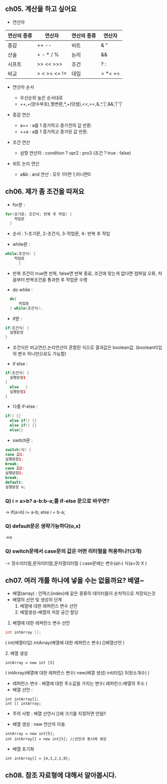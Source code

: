 ## ch05. 계산을 하고 싶어요
- 연산자 <p>

|연산의 종류|연산자|연산의 종류|연산자|
|---------|--------|--------|----------|
|증감|++ --|비트 |& "|" ^~|
|산술|+ - * / %|논리|&& || ! ^|
|시프트|>> << >>>|조건|? :|
|비교|> < >= <= !=|대입|= *= +=|

- 연산자 순서
  - 우선순위 높은 순서대로
  - ++,+(양수부호),형변환,*,+(덧셈),<<,==,&,^,'|',&&,'|''|'
  
- 증감 연산
  - a++ : a를 1 증가하고 증가전의 값 반환.
  - ++a : a를 1 증가하고 증가된 값 반환.
- 조건 연산
  - 삼항 연산자 : condition ? opr2 : pro3  (조건 ? true : false)
- 비트 논리 연산
  - a&b : and 연산 : 모두 1이면 1,아니면0


## ch06. 제가 좀 조건을 따져요
- for문 :
```java
for(초기문; 조건식; 반복 후 작업) {
    작업문
  }
```
  + 순서 : 1-초기문, 2-조건식, 3-작업문, 4- 반복 후 작업
 
- while문 :
```java
while(조건식) {
    작업문
      }
```
  + 반복 조건이 true면 반복, false면 반복 종료, 조건에 맞는게 없다면 컴파일 오류, 처음부터 반복조건을 통과한 후 작업문 수행

- do while :
```java
  do{
      작업문
  } while(조건식);
```
- if문 :
```java
if(조건식) {
  실행문장
}
```
  + 조건식은 비교연산,논리연산이 혼합된 식으로 결과값은 boolean값. (boolean타입의 변수 하나만으로도 가능함)
- if else :
```java
if(조건식) {
  실행문장1
}
  else   {
  실행문장2
}
```
- 다중 if-else :
```java
if() {}
  else if() {}
  else if() {}
  else{}
```
- switch문 :
```java
switch(식) {
case 값1:
실행문장1;
break;
case 값2:
실행문장2;
break;
default:
실행문장 n;
```

### Q) i = a>b? a-b:b-a;를 if-else 문으로 바꾸면?
-> if(a>b)
i= a-b;
else
i = b-a;

### Q) default문은 생략가능하다(o,x)
->o

### Q) switch문에서 case문의 값은 어떤 리터럴을 허용하나?(3개) 
-> 정수리터럴,문자리터럴,문자열리터럴 ( case문에는 변수(a)나 식(a>3) X )



## ch07. 여러 개를 하나에 넣을 수는 없을까요? 배열~
- 배열(array) : 인덱스(index)에 같은 종류의 데이터들이 순차적으로 저장되는것
- 배열의 선언 및 생성의 단계
  1. 배열에 대한 레퍼런스 변수 선언
  2. 배열생성-배열의 저장 공간 할당
1. 배열에 대한 레퍼런스 변수 선언
```java
int intArray [];
```
( int(배열타입)  intArray(배열에 대한 레퍼런스 변수) []배열선언 )  <p>
2. 배열 생성
```
intArray = new int [5]
```
( intArray(배열에 대한 레퍼런스 변수) new(배열 생성) int(타입) 5(원소개수) )

- 레퍼런스 변수 : 배열에 대한 주소값을 가지는 변수( 레퍼런스:배열의 주소 )
- 배열 선언 :
```
int intArray[];
int [] intArray;
```
  + 주의 사항 : 배열 선언시 []에 크기를 지정하면 안됨!!
- 배열 생성 : new 연산자 이용.
```
intArray = new int[5];
int intArray[] = new int[5]; //선언과 동시에 생성
```
- 배열 초기화
```
int intArray[] = {4,3,2,1,0};
```

## ch08. 참조 자료형에 대해서 알아봅시다.

